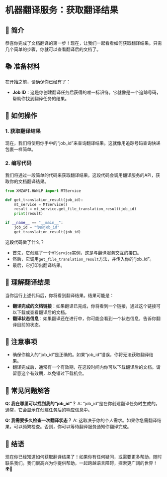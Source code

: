 # 机器翻译服务：获取翻译结果

## 🌟 简介

恭喜你完成了文档翻译的第一步！现在，让我们一起看看如何获取翻译结果。只需几个简单的步骤，你就可以查看翻译后的文档了。

## 📚 准备材料

在开始之前，请确保你已经有了：
- **Job ID**：这是你创建翻译任务后获得的唯一标识符。它就像是一个追踪号码，帮助你找到翻译任务的结果。

## 🚀 如何操作

### 1. 获取翻译结果

现在，我们将使用你手中的“job_id”来查询翻译结果。这就像用追踪号码查询快递包裹一样简单。

### 2. 编写代码

我们将通过一段简单的代码来获取翻译结果。这段代码会调用翻译服务的API，获取你的文档翻译结果。

```python
from XMZAPI.HWNLP import MTService

def get_translation_result(job_id):
    mt_service = MTService()
    result = mt_service.get_file_translation_result(job_id)
    print(result)

if __name__ == "__main__":
    job_id = "你的job_id"
    get_translation_result(job_id)
```

这段代码做了什么？
- 首先，它创建了一个`MTService`实例，这是与翻译服务交互的接口。
- 然后，它调用`get_file_translation_result`方法，并传入你的“job_id”。
- 最后，它打印出翻译结果。

## 🎯 理解翻译结果

当你运行上述代码后，你将看到翻译结果。结果可能是：
- **翻译完成的文档链接**：如果翻译已完成，你将看到一个链接，通过这个链接可以下载或查看翻译后的文档。
- **翻译状态信息**：如果翻译还在进行中，你可能会看到一个状态信息，告诉你翻译目前的状态。

## 📝 注意事项

- 确保你输入的“job_id”是正确的。如果“job_id”错误，你将无法获取翻译结果。
- 翻译完成后，通常有一个有效期，在这段时间内你可以下载翻译后的文档。请留意这个有效期，以免错过下载机会。

## 🤔 常见问题解答

**Q: 我在哪里可以找到我的“job_id”？**
A: “job_id”是在你创建翻译任务时生成的。通常，它会显示在创建任务后的响应信息中。


**Q: 我需要多久检查一次翻译状态？**
A: 这取决于你的个人需求。如果你急需翻译结果，可以频繁检查。否则，你可以等待翻译服务通知你翻译完成。

## 🌟 结语

现在你已经知道如何获取翻译结果了！如果你有任何疑问，或需要更多帮助，随时联系我们。我们很高兴为你提供帮助，一起跨越语言障碍，探索更广阔的世界！🌍🚀

